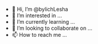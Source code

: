 - 👋 Hi, I’m @bylichLesha
- 👀 I’m interested in ...
- 🌱 I’m currently learning ...
- 💞️ I’m looking to collaborate on ...
- 📫 How to reach me ...

<!---
bylichLesha/bylichLesha is a ✨ special ✨ repository because its `README.md` (this file) appears on your GitHub profile.
You can click the Preview link to take a look at your changes.
--->

